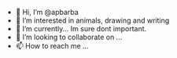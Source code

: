 - 👋 Hi, I’m @apbarba
- 👀 I’m interested in animals, drawing and writing
- 🌱 I’m currently... Im sure dont important.
- 💞️ I’m looking to collaborate on ...
- 📫 How to reach me ...

<!---
apbarba/apbarba is a ✨ special ✨ repository because its `README.md` (this file) appears on your GitHub profile.
You can click the Preview link to take a look at your changes.
--->
